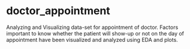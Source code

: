 # doctor_appointment
Analyzing and Visualizing data-set for appointment of doctor. Factors important to know whether the patient will show-up or not on the day of appointment have been visualized and analyzed using EDA and plots.
